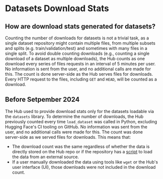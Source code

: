 # Datasets Download Stats

## How are download stats generated for datasets?

Counting the number of downloads for datasets is not a trivial task, as a single dataset repository might contain multiple files, from multiple subsets and splits (e.g. train/validation/test) and sometimes with many files in a single split. To avoid double counting downloads (e.g., counting a single download of a dataset as multiple downloads), the Hub counts as one download every series of files requests in an interval of 5 minutes per user. No information is sent from the user, and no additional calls are made for this. The count is done server-side as the Hub serves files for downloads. Every HTTP request to the files, including `GET` and `HEAD`, will be counted as a download.

## Before Setpember 2024

The Hub used to provide download stats only for the datasets loadable via the `datasets` library. To determine the number of downloads, the Hub previously counted every time `load_dataset` was called in Python, excluding Hugging Face's CI tooling on GitHub. No information was sent from the user, and no additional calls were made for this. The count was done server-side as we served files for downloads. This means that:

* The download count was the same regardless of whether the data is directly stored on the Hub repo or if the repository has a [script](/docs/datasets/dataset_script) to load the data from an external source.
* If a user manually downloaded the data using tools like `wget` or the Hub's user interface (UI), those downloads were not included in the download count.
